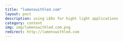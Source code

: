 ```yaml
---
title: "lumenswithled.com"
layout: post
description: using LEDs for hight light applications
category: content
img: img/lumenswithled.com.png
redirect: http://lumenswithled.com
---
```


